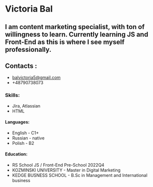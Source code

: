 # Victoria Bal
## I am content marketing specialist, with ton of willingness to learn. Currently learning JS and Front-End as this is where I see myself professionally. 

## Contacts : 
* balvictoria5@gmail.com 
* +48790738073

### Skills:
* Jira, Atlassian
* HTML

#### Languages:
* English - C1+
* Russian - native
* Polish   - B2

#### Education:
* RS School JS / Front-End Pre-School 2022Q4
* KOZMINSKI UNIVERSITY - Master in Digital Marketing
* KEDGE BUSNESS SCHOOL - B.Sc in Management and International business

